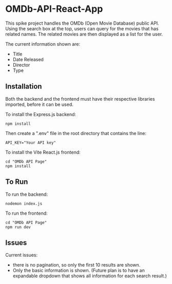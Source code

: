 # OMDb-API-React-App

This spike project handles the OMDb (Open Movie Database) public API. Using the search box at the top, users can query for the movies that has related names. The related movies are then displayed as a list for the user. 

The current information shown are:
- Title
- Date Released
- Director
- Type

## Installation
Both the backend and the frontend must have their respective libraries imported, before it can be used.

To install the Express.js backend:
```
npm install
```
Then create a ".env" file in the root directory that contains the line:
```
API_KEY="Your API key"
```

To install the Vite React.js frontend:
```
cd "OMDb API Page"
npm install
```

## To Run
To run the backend:
```
nodemon index.js
```

To run the frontend:
```
cd "OMDb API Page"
npm run dev
```

## Issues
Current issues:
- there is no pagination, so only the first 10 results are shown.
- Only the basic information is shown. (Future plan is to have an expandable dropdown that shows all information for each search result.)